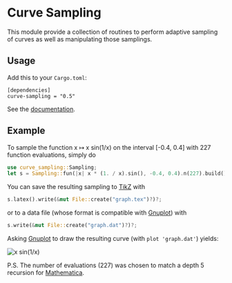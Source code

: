 Curve Sampling
==============

This module provide a collection of routines to perform adaptive
sampling of curves as well as manipulating those samplings.


Usage
-----

Add this to your `Cargo.toml`:

```
[dependencies]
curve-sampling = "0.5"
```

See the [documentation](https://docs.rs/curve-sampling/).

Example
-------

To sample the function x ↦ x sin(1/x) on the interval [-0.4, 0.4] with
227 function evaluations, simply do

```rust
use curve_sampling::Sampling;
let s = Sampling::fun(|x| x * (1. / x).sin(), -0.4, 0.4).n(227).build();
```

You can save the resulting sampling to [TikZ][] with

```rust
s.latex().write(&mut File::create("graph.tex")?)?;
```

or to a data file (whose format is compatible with [Gnuplot][]) with

```rust
s.write(&mut File::create("graph.dat")?)?;
```

Asking [Gnuplot][] to draw the resulting curve (with `plot 'graph.dat'`) 
yields:

![x sin(1/x)](https://user-images.githubusercontent.com/1255665/186882845-81dcbe02-808b-40d7-9fad-a838e326ce78.png)

P.S. The number of evaluations (227) was chosen to match a depth 5
recursion for
[Mathematica](https://github.com/Chris00/rust-curve-sampling/wiki).


[TikZ]: https://tikz.dev/
[Gnuplot]: http://www.gnuplot.info/
